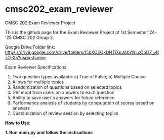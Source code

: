 # cmsc202_exam_reviewer
CMSC 202 Exam Reviewer Project

This is the github page for the Exam Reviewer Project of 1st Semester '24-'25 CMSC 202 Group 2.

Google Drive Folder link: https://drive.google.com/drive/folders/15bXOEOkDHTjXpJAbYNLsQbDZ_vBzO-Xs?usp=sharing

Exam Reviewer Specifications:


1. Two question types available: a) True of False; b) Multiple Choice
2. Allows for multiple topics
3. Randomization of questions based on selected topics
4. Get input from users on answers to each question
5. Ability to save user's answers for future reference
6. Performance analysis of students by computation of scores based on answers
7. Customization of review session by selecting topics

**How to Use:**

**1. Run main.py and follow the instructions**

